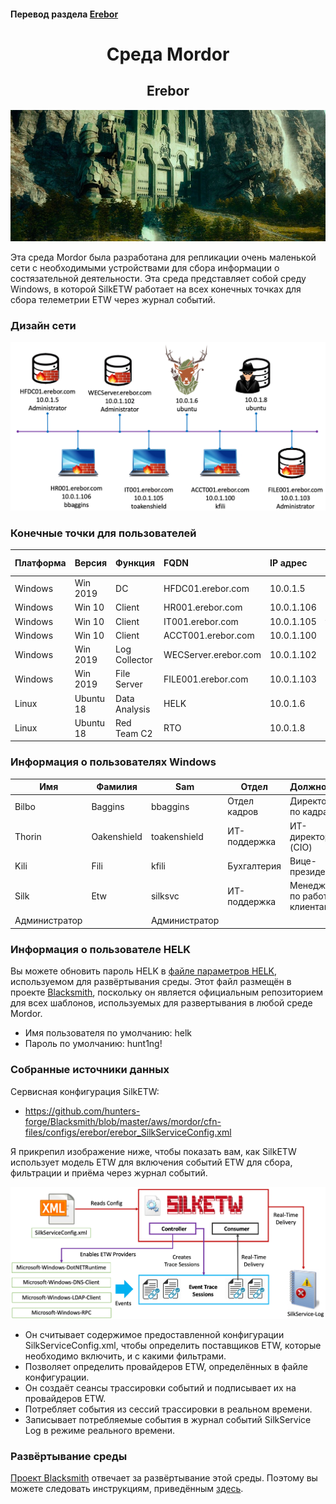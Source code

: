 #### Перевод раздела [Erebor](https://mordordatasets.com/mordor_erebor.html)
<h1 align="center"> Среда Mordor</h1> 
<h2 align="center"> Erebor</h2>

![1](https://github.com/l1c3t/RuInfoSec/blob/master/%D0%BF%D0%B5%D1%80%D0%B5%D0%B2%D0%BE%D0%B4%D1%8B/Mordor/The%20Mordor%20Project/Pictures/%D0%92%D0%B2%D0%B5%D0%B4%D0%B5%D0%BD%D0%B8%D0%B5%20Mordor/network-erebor.jpeg)

Эта среда Mordor была разработана для репликации очень маленькой сети с необходимыми устройствами для сбора информации о состязательной деятельности. Эта среда представляет собой среду Windows, в которой SilkETW работает на всех конечных точках для сбора телеметрии ETW через журнал событий.
### Дизайн сети

![2](https://github.com/l1c3t/RuInfoSec/blob/master/%D0%BF%D0%B5%D1%80%D0%B5%D0%B2%D0%BE%D0%B4%D1%8B/Mordor/The%20Mordor%20Project/Pictures/%D0%92%D0%B2%D0%B5%D0%B4%D0%B5%D0%BD%D0%B8%D0%B5%20Mordor/mordor-erebor-environment.png)

### Конечные точки для пользователей

Платформа |	Версия |	Функция |	FQDN | IP адрес |	Основной пользователь |
---------|:---------|:----------|:------|:----------|------------|
Windows	| Win 2019 | DC |	HFDC01.erebor.com |	10.0.1.5	| Администратор |
Windows	| Win 10 |	Client |	HR001.erebor.com	| 10.0.1.106 | bbaggins |
Windows	| Win 10 |	Client |	IT001.erebor.com	| 10.0.1.105 | toakenshield |
Windows |	Win 10 |	Client |	ACCT001.erebor.com |	10.0.1.100	|	kfili |
Windows	| Win 2019	| Log Collector |	WECServer.erebor.com |	10.0.1.102 |	Администратор |
Windows |	Win 2019 |	File Server	| FILE001.erebor.com |	10.0.1.103 |	Администратор |
Linux |	Ubuntu 18 |	Data Analysis |	HELK |	10.0.1.6	|	ubuntu |
Linux	| Ubuntu 18 |	Red Team C2	| RTO	| 10.0.1.8	| ubuntu |
### Информация о пользователях Windows

Имя |	Фамилия	| Sam |	Отдел |	Должность |	Пароль |	Идентификатор |
---------|---------|----------|------|----------|------------|-----------|
Bilbo |	Baggins |	bbaggins |	Отдел кадров |	Директор по кадрам	| MyPr3c10us! |	Пользователи |
Thorin	| Oakenshield |	toakenshield |	ИТ-поддержка	| ИТ-директор (CIO)	| Dur1ngsK1ng!	| Домен | Администраторы |
Kili	| Fili |	kfili | Бухгалтерия	| Вице-президент  |	T0d@y!2019 |	Пользователи |
Silk |	Etw |	silksvc |	ИТ-поддержка |	Менеджер по работе с клиентами	| Fr33T3l3m3try! |	Пользователи |
Администратор ||	Администратор| | |	P1ls3n!	| Пользователи |

### Информация о пользователе HELK
Вы можете обновить пароль HELK в [файле параметров HELK](https://github.com/hunters-forge/Blacksmith/blob/master/aws/mordor/cfn-parameters/erebor/helk-server-parameters.json), используемом для развёртывания среды. Этот файл размещён в проекте [Blacksmith](https://github.com/hunters-forge/Blacksmith), поскольку он является официальным репозиторием для всех шаблонов, используемых для развертывания в любой среде Mordor. 
- Имя пользователя по умолчанию: helk
- Пароль по умолчанию: hunt1ng!
### Собранные источники данных
Сервисная конфигурация SilkETW:
- https://github.com/hunters-forge/Blacksmith/blob/master/aws/mordor/cfn-files/configs/erebor/erebor_SilkServiceConfig.xml

Я прикрепил изображение ниже, чтобы показать вам, как SilkETW использует модель ETW для включения событий ETW для сбора, фильтрации и приёма через журнал событий.

![3](https://github.com/l1c3t/RuInfoSec/blob/master/%D0%BF%D0%B5%D1%80%D0%B5%D0%B2%D0%BE%D0%B4%D1%8B/Mordor/The%20Mordor%20Project/Pictures/%D0%92%D0%B2%D0%B5%D0%B4%D0%B5%D0%BD%D0%B8%D0%B5%20Mordor/mordor-erebor-silketw.png)

- Он считывает содержимое предоставленной конфигурации SilkServiceConfig.xml, чтобы определить поставщиков ETW, которые необходимо включить, и с какими фильтрами.
- Позволяет определить провайдеров ETW, определённых в файле конфигурации.
- Он создаёт сеансы трассировки событий и подписывает их на провайдеров ETW.
- Потребляет события из сессий трассировки в реальном времени.
- Записывает потребляемые события в журнал событий SilkService Log в режиме реального времени.
### Развёртывание среды
[Проект Blacksmith](https://blacksmith.readthedocs.io/en/latest/) отвечает за развёртывание этой среды. Поэтому вы можете следовать инструкциям, приведённым [здесь](https://blacksmith.readthedocs.io/en/latest/mordor_shire.html).
